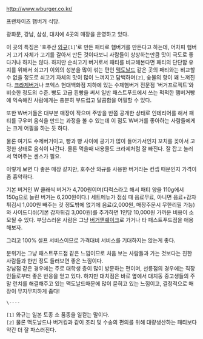 <http://www.wburger.co.kr/>

프랜차이즈 햄버거 식당.  

광화문, 강남, 삼성, 대치에 4곳의 매장을 운영하고 있다.  

이 곳의 특징은 '호주산 [와규](%EC%99%80%EA%B7%9C.md)`[1]`'로 만든 패티로 햄버거를 만든다고 하는데, 어차피
햄버거 고기 자체가 고기를 갈아서 만든 것이다보니 사람들이 상상하는만큼 맛이 극도로 좋다거나 하지는 않다. 하지만 순쇠고기 버거로서 패티를
비교해본다면 패티의 단단함 유지를 위해서 쇠고기 이외의 성분을 많이 섞는 편인
[맥도날드](%EB%A7%A5%EB%8F%84%EB%82%A0%EB%93%9C.md) 같은 곳의 패티와는 비교할 수 없을 정도로 쇠고기
자체의 맛이 많이 느껴지고 담백하며`[2]`, 숯불의 향이 꽤 느껴진다.
[크라제버거](%ED%81%AC%EB%9D%BC%EC%A0%9C%EB%B2%84%EA%B1%B0.md)나 코엑스 현대백화점 지하에 있는
수제햄버거 전문점 '버거프로젝트'와 비슷한 정도의 수준. 빵도 고급 흰빵을 써서 일반 패스트푸드에서 쓰는 퍽퍽한 햄버거빵에 익숙해진
사람에게는 충분히 부드럽고 달콤함을 어필할 수 있다.

또한 W버거들은 대부분 매장이 작으며 주방을 반쯤 공개한 상태로 인테리어를 해서 패티를 구우며 음식을 만드는 과정을 볼 수 있는데 이 점도
W버거를 좋아하는 사람들에게는 크게 어필을 하는 듯 하다.  

물론 여기도 수제버거이고, 빵과 빵 사이에 공기가 많이 들어가서인지 꼬치를 꽂아서 고정한 상태로 음식이 나간다. 물론 먹을때 내용물도
크라제처럼 잘 빠진다. 잘 잡고 눌러서 먹어주는 센스가 필요.  

이렇게 보면 다 좋은 매장 같지만, 호주산 와규를 사용한 버거라는 컨셉 때문인지 가격이 좀 흉악하다.  

기본 버거인 W 클래식 버거가 4,700원이며(디럭스라고 해서 패티 양을 110g에서 150g으로 늘린 버거는 6,200원이다.) 세트메뉴가
점심 때 음료무료, 아니면 음료+감자튀김시 1,000원 빼주는 것 정도밖에 없기에 음료(2,000원, 매장주문시 무한리필 가능)와
사이드디쉬(기본 감자튀김 3,000원)를 추가하면 1인당 10,000원 가까운 비용이 소모될 수 있다. 부담스러운 사람은 그냥
[버거앤쉐이크](%EB%B2%84%EA%B1%B0%EC%95%A4%EC%89%90%EC%9D%B4%ED%81%AC.md)로 가거나 타
패스트푸드점을 애용해보자.

그리고 100% 셀프 서비스이므로 가격대비 서비스를 기대하지는 않는게 좋다.  

분위기는 그냥 패스트푸드점 같은 느낌이므로 처음 보는 사람들과 가는 것보다는 친한 사람들과 한번 정도 들러보면 좋은 느낌이다.  
강남점 같은 경우에는 주로 대학생 층이 많이 방문하는 편이며, 선릉점의 경우에는 직장인들로부터 좋은 반응을 얻고 있다. 하지만 대치점은 바로
옆에서 대치동 중고생들의 주말 런치를 해결해주고 있는 맥도날드때문에 많이 묻히고 있는 느낌이고, 결정적으로 매장이 무지무지하게 좁다!

`\----`

`[1]` 와규는 일본 토종 소 품종을 일컫는 말이다.  
`[2]` 물론 맥도날드나 버거킹과 같이 조리 및 수송의 편의를 위해 대량생산하는 패티보다 약간 더 잘 파스러진다.


